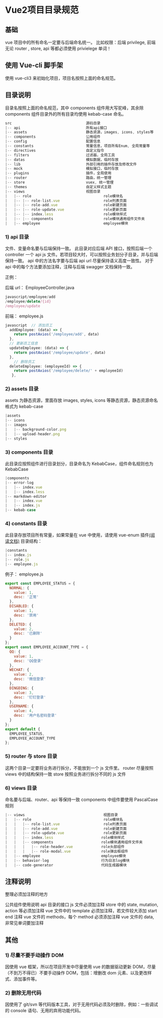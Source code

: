 
# Vue2项目目录规范

## 基础

vue 项目中的所有命名一定要与后端命名统一。
比如权限：后端 privilege, 前端无论 router , store, api 等都必须使用 privielege 单词！

## 使用 Vue-cli 脚手架

使用 vue-cli3 来初始化项目，项目名按照上面的命名规范。

## 目录说明

目录名按照上面的命名规范，其中 components 组件用大写驼峰，其余除 components 组件目录外的所有目录均使用 kebab-case 命名。

```js
src                                  源码目录
|-- api                              所有api接口
|-- assets                           静态资源，images, icons, styles等
|-- components                       公用组件
|-- config                           配置信息
|-- constants                        常量信息，项目所有Enum, 全局常量等
|-- directives                       自定义指令
|-- filters                          过滤器，全局工具
|-- datas                            模拟数据，临时存放
|-- lib                              外部引用的插件存放及修改文件
|-- mock                             模拟接口，临时存放
|-- plugins                          插件，全局使用
|-- router                           路由，统一管理
|-- store                            vuex, 统一管理
|-- themes                           自定义样式主题
|-- views                            视图目录
|   |-- role                                 role模块名
|   |-- |-- role-list.vue                    role列表页面
|   |-- |-- role-add.vue                     role新建页面
|   |-- |-- role-update.vue                  role更新页面
|   |-- |-- index.less                       role模块样式
|   |-- |-- components                       role模块通用组件文件夹
|   |-- employee                             employee模块
```

### 1) api 目录

文件、变量命名要与后端保持一致。
此目录对应后端 API 接口，按照后端一个 controller 一个 api js 文件。若项目较大时，可以按照业务划分子目录，并与后端保持一致。
api 中的方法名字要与后端 api url 尽量保持语义高度一致性。
对于 api 中的每个方法要添加注释，注释与后端 swagger 文档保持一致。

正例：

后端 url： EmployeeController.java

```js
javascript/employee/add
/employee/delete/{id}
/employee/update
```

前端： employee.js

```js
javascript  // 添加员工
  addEmployee: (data) => {
    return postAxios('/employee/add', data)
  },
  // 更新员工信息
  updateEmployee: (data) => {
    return postAxios('/employee/update', data)
  },
    // 删除员工
  deleteEmployee: (employeeId) => {
    return postAxios('/employee/delete/' + employeeId)
   },
```

### 2) assets 目录

assets 为静态资源，里面存放 images, styles, icons 等静态资源，静态资源命名格式为 kebab-case

```js
|assets
|-- icons
|-- images
|   |-- background-color.png
|   |-- upload-header.png
|-- styles
```

### 3) components 目录

此目录应按照组件进行目录划分，目录命名为 KebabCase，组件命名规则也为 KebabCase

```js
|components
|-- error-log
|   |-- index.vue
|   |-- index.less
|-- markdown-editor
|   |-- index.vue
|   |-- index.js
|-- kebab-case
```

### 4) constants 目录

此目录存放项目所有常量，如果常量在 vue 中使用，请使用 vue-enum 插件[(阅读文档)](https://github.com/1024-lab/vue-enum#readme)
目录结构：

```js
|constants
|-- index.js
|-- role.js
|-- employee.js
```

例子： employee.js

```js
export const EMPLOYEE_STATUS = {
  NORMAL: {
    value: 1,
    desc: '正常'
  },
  DISABLED: {
    value: 1,
    desc: '禁用'
  },
  DELETED: {
    value: 2,
    desc: '已删除'
  }
};
export const EMPLOYEE_ACCOUNT_TYPE = {
  QQ: {
    value: 1,
    desc: 'QQ登录'
  },
  WECHAT: {
    value: 2,
    desc: '微信登录'
  },
  DINGDING: {
    value: 3,
    desc: '钉钉登录'
  },
  USERNAME: {
    value: 4,
    desc: '用户名密码登录'
  }
};
export default {
  EMPLOYEE_STATUS,
  EMPLOYEE_ACCOUNT_TYPE
};
```

### 5) router 与 store 目录

这两个目录一定要将业务进行拆分，不能放到一个 js 文件里。
router 尽量按照 views 中的结构保持一致
store 按照业务进行拆分不同的 js 文件

### 6) views 目录

命名要与后端、router、api 等保持一致
components 中组件要使用 PascalCase 规则

```js
|-- views                                    视图目录
|   |-- role                                 role模块名
|   |   |-- role-list.vue                    role列表页面
|   |   |-- role-add.vue                     role新建页面
|   |   |-- role-update.vue                  role更新页面
|   |   |-- index.less                      role模块样式
|   |   |-- components                      role模块通用组件文件夹
|   |   |   |-- role-header.vue             role头部组件
|   |   |   |-- role-modal.vue              role弹出框组件
|   |-- employee                            employee模块
|   |-- behavior-log                        行为日志log模块
|   |-- code-generator                      代码生成器模块
```

## 注释说明

整理必须加注释的地方

公共组件使用说明
api 目录的接口 js 文件必须加注释
store 中的 state, mutation, action 等必须加注释
vue 文件中的 template 必须加注释，若文件较大添加 start end 注释
vue 文件的 methods，每个 method 必须添加注释
vue 文件的 data, 非常见单词要加注释

## 其他

### 1) 尽量不要手动操作 DOM

因使用 vue 框架，所以在项目开发中尽量使用 vue 的数据驱动更新 DOM，尽量（不到万不得已）不要手动操作 DOM，包括：增删改 dom 元素、以及更改样式、添加事件等。

### 2) 删除无用代码

因使用了 git/svn 等代码版本工具，对于无用代码必须及时删除，例如：一些调试的 console 语句、无用的弃用功能代码。
